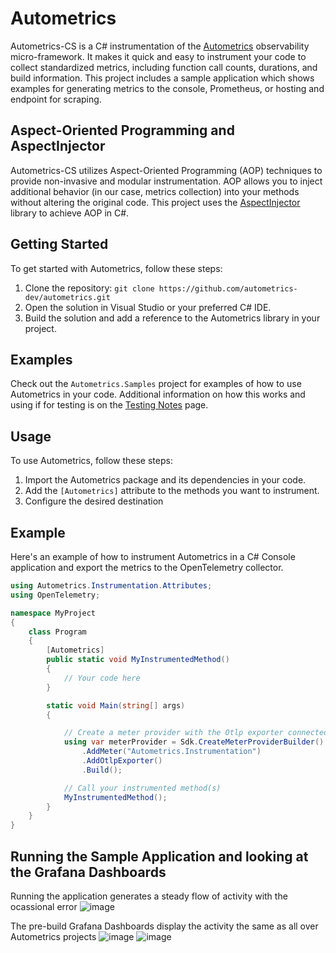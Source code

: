 # Autometrics

Autometrics-CS is a C# instrumentation of the [Autometrics](https://github.com/autometrics-dev) observability micro-framework. It makes it quick and easy to instrument your code to collect standardized metrics, including function call counts, durations, and build information. This project includes a sample application which shows examples for generating metrics to the console, Prometheus, or hosting and endpoint for scraping.

## Aspect-Oriented Programming and AspectInjector

Autometrics-CS utilizes Aspect-Oriented Programming (AOP) techniques to provide non-invasive and modular instrumentation. AOP allows you to inject additional behavior (in our case, metrics collection) into your methods without altering the original code. This project uses the [AspectInjector](https://github.com/pamidur/aspect-injector) library to achieve AOP in C#.

## Getting Started

To get started with Autometrics, follow these steps:

1. Clone the repository: `git clone https://github.com/autometrics-dev/autometrics.git`
2. Open the solution in Visual Studio or your preferred C# IDE.
3. Build the solution and add a reference to the Autometrics library in your project.

## Examples

Check out the `Autometrics.Samples` project for examples of how to use Autometrics in your code.  Additional information on how this works and using if for testing is on the [Testing Notes](TestingNotes.md) page.

## Usage

To use Autometrics, follow these steps:

1. Import the Autometrics package and its dependencies in your code.
2. Add the `[Autometrics]` attribute to the methods you want to instrument.
3. Configure the desired destination

## Example

Here's an example of how to instrument Autometrics in a C# Console application and export the metrics to the OpenTelemetry collector.

```csharp
using Autometrics.Instrumentation.Attributes;
using OpenTelemetry;

namespace MyProject
{
    class Program
    {
        [Autometrics]
        public static void MyInstrumentedMethod()
        {
            // Your code here
        }

        static void Main(string[] args)
        {

            // Create a meter provider with the Otlp exporter connected to the Autometrics.Instrumentation
            using var meterProvider = Sdk.CreateMeterProviderBuilder()
                .AddMeter("Autometrics.Instrumentation")
                .AddOtlpExporter()
                .Build();

            // Call your instrumented method(s)
            MyInstrumentedMethod();
        }
    }
}
```

## Running the Sample Application and looking at the Grafana Dashboards

Running the application generates a steady flow of activity with the ocassional error
![image](https://user-images.githubusercontent.com/17866458/236915271-244170f4-1345-4817-8b5c-84e70d715339.png)

The pre-build Grafana Dashboards display the activity the same as all over Autometrics projects 
![image](https://user-images.githubusercontent.com/17866458/236915571-f20dfb9e-7639-4406-80f3-34ca1315d25c.png)
![image](https://user-images.githubusercontent.com/17866458/236916166-2a387d96-de70-405e-bdb6-f54faa98545d.png)






